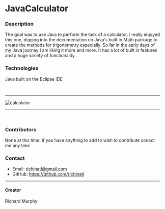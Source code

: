 # JavaCalculator

### Description

The goal was to use Java to perform the task of a calculator. I really enjoyed this one, digging into the documentation on Java's built in Math package to create
the methods for trigonometry especially. So far in the early days of my Java journey I am liking it more and more. It has a lot of built in features and a huge variety
of functionality.

### Technologies

Java built on the Eclipse IDE

<br>

---

![calculator](https://user-images.githubusercontent.com/95508564/205342436-a45a9610-0688-4f08-8e17-3e21b9caba87.png)

---

<br>

### Contributors

None at this time, if you have anything to add to wish to contribute conact me any time

### Contact

* Email: richinatl@gmail.com
* GitHub: https://github.com/richinatl

---

#### Creator
Richard Murphy

